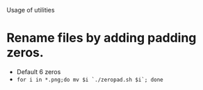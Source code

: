 Usage of utilities

# Rename files by adding padding zeros.
- Default 6 zeros
- ```for i in *.png;do mv $i `./zeropad.sh $i`; done```